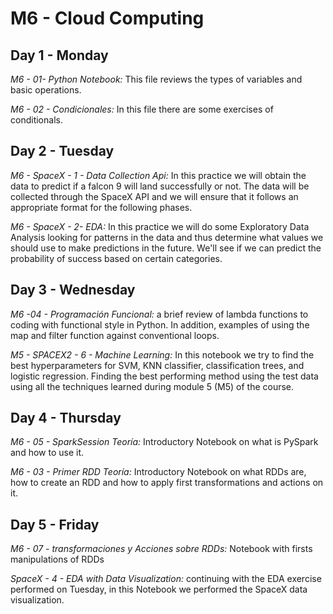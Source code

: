 # M6 - Cloud Computing

## Day 1 - Monday

*M6 - 01- Python Notebook:* This file reviews the types of variables and basic operations.

*M6 - 02 - Condicionales:* In this file there are some exercises of conditionals.

## Day 2 - Tuesday

*M6 - SpaceX - 1 - Data Collection Api:* In this practice we will obtain the data to predict if a falcon 9 will land successfully or not. The data will be collected through the SpaceX API and we will ensure that it follows an appropriate format for the following phases.

*M6 - SpaceX - 2- EDA:* In this practice we will do some Exploratory Data Analysis looking for patterns in the data and thus determine what values we should use to make predictions in the future. We'll see if we can predict the probability of success based on certain categories.

## Day 3 - Wednesday

*M6 -04 - Programación Funcional:* a brief review of lambda functions to coding with functional style in Python. In addition, examples of using the map and filter function against conventional loops.

*M5 - SPACEX2 - 6 - Machine Learning:* In this notebook we try to find the best hyperparameters for SVM, KNN classifier, classification trees, and logistic regression. Finding the best performing method using the test data using all the techniques learned during module 5 (M5) of the course.

## Day 4 - Thursday

*M6 - 05 - SparkSession Teoría:* Introductory Notebook on what is PySpark and how to use it.

*M6 - 03 - Primer RDD Teoría:* Introductory Notebook on what RDDs are, how to create an RDD and how to apply first transformations and actions on it.

## Day 5 - Friday

*M6 - 07 - transformaciones y Acciones sobre RDDs:* Notebook with firsts manipulations of RDDs

*SpaceX - 4 - EDA with Data Visualization:* continuing with the EDA exercise performed on Tuesday, in this Notebook we performed the SpaceX data visualization.
